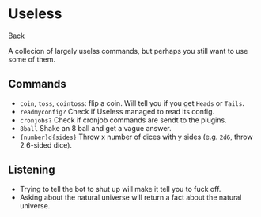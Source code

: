 # Useless

[Back](/datamaskin/)

A collecion of largely uselss commands, but perhaps you still want to
use some of them.

## Commands
- `coin`, `toss`, `cointoss`: flip a coin. Will tell you if you get
  `Heads` or `Tails`.
- `readmyconfig?` Check if Useless managed to read its config.
- `cronjobs?` Check if cronjob commands are sendt to the plugins.
- `8ball` Shake an 8 ball and get a vague answer.
- `{number}d{sides}` Throw x number of dices with y sides (e.g. `2d6`,
  throw 2 6-sided dice).


## Listening
- Trying to tell the bot to shut up will make it tell you to fuck off.
- Asking about the natural universe will return a fact about the
  natural universe.
